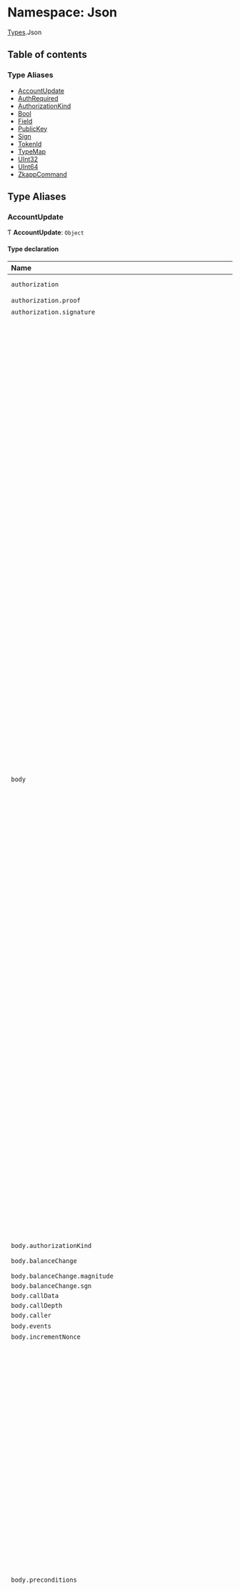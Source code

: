 # Namespace: Json

[Types](Types.md).Json

## Table of contents

### Type Aliases

- [AccountUpdate](Types.Json.md#accountupdate)
- [AuthRequired](Types.Json.md#authrequired)
- [AuthorizationKind](Types.Json.md#authorizationkind)
- [Bool](Types.Json.md#bool)
- [Field](Types.Json.md#field)
- [PublicKey](Types.Json.md#publickey)
- [Sign](Types.Json.md#sign)
- [TokenId](Types.Json.md#tokenid)
- [TypeMap](Types.Json.md#typemap)
- [UInt32](Types.Json.md#uint32)
- [UInt64](Types.Json.md#uint64)
- [ZkappCommand](Types.Json.md#zkappcommand)

## Type Aliases

### AccountUpdate

Ƭ **AccountUpdate**: `Object`

#### Type declaration

| Name | Type |
| :------ | :------ |
| `authorization` | { `proof`: `string` \| ``null`` ; `signature`: `string` \| ``null``  } |
| `authorization.proof` | `string` \| ``null`` |
| `authorization.signature` | `string` \| ``null`` |
| `body` | { `authorizationKind`: [`AuthorizationKind`](Types.Json.md#authorizationkind) ; `balanceChange`: { `magnitude`: [`UInt64`](Types.Json.md#uint64) ; `sgn`: [`Sign`](Types.Json.md#sign)  } ; `callData`: [`Field`](Types.Json.md#field) ; `callDepth`: `number` ; `caller`: [`TokenId`](Types.Json.md#tokenid) ; `events`: [`Field`](Types.Json.md#field)[][] ; `incrementNonce`: [`Bool`](Types.Json.md#bool) ; `preconditions`: { `account`: { `balance`: { `lower`: [`UInt64`](Types.Json.md#uint64) ; `upper`: [`UInt64`](Types.Json.md#uint64)  } \| ``null`` ; `delegate`: [`PublicKey`](Types.Json.md#publickey) \| ``null`` ; `isNew`: [`Bool`](Types.Json.md#bool) \| ``null`` ; `nonce`: { `lower`: [`UInt32`](Types.Json.md#uint32) ; `upper`: [`UInt32`](Types.Json.md#uint32)  } \| ``null`` ; `provedState`: [`Bool`](Types.Json.md#bool) \| ``null`` ; `receiptChainHash`: [`Field`](Types.Json.md#field) \| ``null`` ; `sequenceState`: [`Field`](Types.Json.md#field) \| ``null`` ; `state`: ([`Field`](Types.Json.md#field) \| ``null``)[]  } ; `network`: { `blockchainLength`: { `lower`: [`UInt32`](Types.Json.md#uint32) ; `upper`: [`UInt32`](Types.Json.md#uint32)  } \| ``null`` ; `globalSlotSinceGenesis`: { `lower`: [`UInt32`](Types.Json.md#uint32) ; `upper`: [`UInt32`](Types.Json.md#uint32)  } \| ``null`` ; `globalSlotSinceHardFork`: { `lower`: [`UInt32`](Types.Json.md#uint32) ; `upper`: [`UInt32`](Types.Json.md#uint32)  } \| ``null`` ; `minWindowDensity`: { `lower`: [`UInt32`](Types.Json.md#uint32) ; `upper`: [`UInt32`](Types.Json.md#uint32)  } \| ``null`` ; `nextEpochData`: { `epochLength`: { `lower`: [`UInt32`](Types.Json.md#uint32) ; `upper`: [`UInt32`](Types.Json.md#uint32)  } \| ``null`` ; `ledger`: { `hash`: [`Field`](Types.Json.md#field) \| ``null`` ; `totalCurrency`: { `lower`: [`UInt64`](Types.Json.md#uint64) ; `upper`: [`UInt64`](Types.Json.md#uint64)  } \| ``null``  } ; `lockCheckpoint`: [`Field`](Types.Json.md#field) \| ``null`` ; `seed`: [`Field`](Types.Json.md#field) \| ``null`` ; `startCheckpoint`: [`Field`](Types.Json.md#field) \| ``null``  } ; `snarkedLedgerHash`: [`Field`](Types.Json.md#field) \| ``null`` ; `stakingEpochData`: { `epochLength`: { `lower`: [`UInt32`](Types.Json.md#uint32) ; `upper`: [`UInt32`](Types.Json.md#uint32)  } \| ``null`` ; `ledger`: { `hash`: [`Field`](Types.Json.md#field) \| ``null`` ; `totalCurrency`: { `lower`: [`UInt64`](Types.Json.md#uint64) ; `upper`: [`UInt64`](Types.Json.md#uint64)  } \| ``null``  } ; `lockCheckpoint`: [`Field`](Types.Json.md#field) \| ``null`` ; `seed`: [`Field`](Types.Json.md#field) \| ``null`` ; `startCheckpoint`: [`Field`](Types.Json.md#field) \| ``null``  } ; `timestamp`: { `lower`: [`UInt64`](Types.Json.md#uint64) ; `upper`: [`UInt64`](Types.Json.md#uint64)  } \| ``null`` ; `totalCurrency`: { `lower`: [`UInt64`](Types.Json.md#uint64) ; `upper`: [`UInt64`](Types.Json.md#uint64)  } \| ``null``  }  } ; `publicKey`: [`PublicKey`](Types.Json.md#publickey) ; `sequenceEvents`: [`Field`](Types.Json.md#field)[][] ; `tokenId`: [`TokenId`](Types.Json.md#tokenid) ; `update`: { `appState`: ([`Field`](Types.Json.md#field) \| ``null``)[] ; `delegate`: [`PublicKey`](Types.Json.md#publickey) \| ``null`` ; `permissions`: { `editSequenceState`: [`AuthRequired`](Types.Json.md#authrequired) ; `editState`: [`AuthRequired`](Types.Json.md#authrequired) ; `incrementNonce`: [`AuthRequired`](Types.Json.md#authrequired) ; `receive`: [`AuthRequired`](Types.Json.md#authrequired) ; `send`: [`AuthRequired`](Types.Json.md#authrequired) ; `setDelegate`: [`AuthRequired`](Types.Json.md#authrequired) ; `setPermissions`: [`AuthRequired`](Types.Json.md#authrequired) ; `setTokenSymbol`: [`AuthRequired`](Types.Json.md#authrequired) ; `setVerificationKey`: [`AuthRequired`](Types.Json.md#authrequired) ; `setVotingFor`: [`AuthRequired`](Types.Json.md#authrequired) ; `setZkappUri`: [`AuthRequired`](Types.Json.md#authrequired)  } \| ``null`` ; `timing`: { `cliffAmount`: [`UInt64`](Types.Json.md#uint64) ; `cliffTime`: [`UInt32`](Types.Json.md#uint32) ; `initialMinimumBalance`: [`UInt64`](Types.Json.md#uint64) ; `vestingIncrement`: [`UInt64`](Types.Json.md#uint64) ; `vestingPeriod`: [`UInt32`](Types.Json.md#uint32)  } \| ``null`` ; `tokenSymbol`: `string` \| ``null`` ; `verificationKey`: { `data`: `string` ; `hash`: [`Field`](Types.Json.md#field)  } \| ``null`` ; `votingFor`: [`Field`](Types.Json.md#field) \| ``null`` ; `zkappUri`: `string` \| ``null``  } ; `useFullCommitment`: [`Bool`](Types.Json.md#bool)  } |
| `body.authorizationKind` | [`AuthorizationKind`](Types.Json.md#authorizationkind) |
| `body.balanceChange` | { `magnitude`: [`UInt64`](Types.Json.md#uint64) ; `sgn`: [`Sign`](Types.Json.md#sign)  } |
| `body.balanceChange.magnitude` | [`UInt64`](Types.Json.md#uint64) |
| `body.balanceChange.sgn` | [`Sign`](Types.Json.md#sign) |
| `body.callData` | [`Field`](Types.Json.md#field) |
| `body.callDepth` | `number` |
| `body.caller` | [`TokenId`](Types.Json.md#tokenid) |
| `body.events` | [`Field`](Types.Json.md#field)[][] |
| `body.incrementNonce` | [`Bool`](Types.Json.md#bool) |
| `body.preconditions` | { `account`: { `balance`: { `lower`: [`UInt64`](Types.Json.md#uint64) ; `upper`: [`UInt64`](Types.Json.md#uint64)  } \| ``null`` ; `delegate`: [`PublicKey`](Types.Json.md#publickey) \| ``null`` ; `isNew`: [`Bool`](Types.Json.md#bool) \| ``null`` ; `nonce`: { `lower`: [`UInt32`](Types.Json.md#uint32) ; `upper`: [`UInt32`](Types.Json.md#uint32)  } \| ``null`` ; `provedState`: [`Bool`](Types.Json.md#bool) \| ``null`` ; `receiptChainHash`: [`Field`](Types.Json.md#field) \| ``null`` ; `sequenceState`: [`Field`](Types.Json.md#field) \| ``null`` ; `state`: ([`Field`](Types.Json.md#field) \| ``null``)[]  } ; `network`: { `blockchainLength`: { `lower`: [`UInt32`](Types.Json.md#uint32) ; `upper`: [`UInt32`](Types.Json.md#uint32)  } \| ``null`` ; `globalSlotSinceGenesis`: { `lower`: [`UInt32`](Types.Json.md#uint32) ; `upper`: [`UInt32`](Types.Json.md#uint32)  } \| ``null`` ; `globalSlotSinceHardFork`: { `lower`: [`UInt32`](Types.Json.md#uint32) ; `upper`: [`UInt32`](Types.Json.md#uint32)  } \| ``null`` ; `minWindowDensity`: { `lower`: [`UInt32`](Types.Json.md#uint32) ; `upper`: [`UInt32`](Types.Json.md#uint32)  } \| ``null`` ; `nextEpochData`: { `epochLength`: { `lower`: [`UInt32`](Types.Json.md#uint32) ; `upper`: [`UInt32`](Types.Json.md#uint32)  } \| ``null`` ; `ledger`: { `hash`: [`Field`](Types.Json.md#field) \| ``null`` ; `totalCurrency`: { `lower`: [`UInt64`](Types.Json.md#uint64) ; `upper`: [`UInt64`](Types.Json.md#uint64)  } \| ``null``  } ; `lockCheckpoint`: [`Field`](Types.Json.md#field) \| ``null`` ; `seed`: [`Field`](Types.Json.md#field) \| ``null`` ; `startCheckpoint`: [`Field`](Types.Json.md#field) \| ``null``  } ; `snarkedLedgerHash`: [`Field`](Types.Json.md#field) \| ``null`` ; `stakingEpochData`: { `epochLength`: { `lower`: [`UInt32`](Types.Json.md#uint32) ; `upper`: [`UInt32`](Types.Json.md#uint32)  } \| ``null`` ; `ledger`: { `hash`: [`Field`](Types.Json.md#field) \| ``null`` ; `totalCurrency`: { `lower`: [`UInt64`](Types.Json.md#uint64) ; `upper`: [`UInt64`](Types.Json.md#uint64)  } \| ``null``  } ; `lockCheckpoint`: [`Field`](Types.Json.md#field) \| ``null`` ; `seed`: [`Field`](Types.Json.md#field) \| ``null`` ; `startCheckpoint`: [`Field`](Types.Json.md#field) \| ``null``  } ; `timestamp`: { `lower`: [`UInt64`](Types.Json.md#uint64) ; `upper`: [`UInt64`](Types.Json.md#uint64)  } \| ``null`` ; `totalCurrency`: { `lower`: [`UInt64`](Types.Json.md#uint64) ; `upper`: [`UInt64`](Types.Json.md#uint64)  } \| ``null``  }  } |
| `body.preconditions.account` | { `balance`: { `lower`: [`UInt64`](Types.Json.md#uint64) ; `upper`: [`UInt64`](Types.Json.md#uint64)  } \| ``null`` ; `delegate`: [`PublicKey`](Types.Json.md#publickey) \| ``null`` ; `isNew`: [`Bool`](Types.Json.md#bool) \| ``null`` ; `nonce`: { `lower`: [`UInt32`](Types.Json.md#uint32) ; `upper`: [`UInt32`](Types.Json.md#uint32)  } \| ``null`` ; `provedState`: [`Bool`](Types.Json.md#bool) \| ``null`` ; `receiptChainHash`: [`Field`](Types.Json.md#field) \| ``null`` ; `sequenceState`: [`Field`](Types.Json.md#field) \| ``null`` ; `state`: ([`Field`](Types.Json.md#field) \| ``null``)[]  } |
| `body.preconditions.account.balance` | { `lower`: [`UInt64`](Types.Json.md#uint64) ; `upper`: [`UInt64`](Types.Json.md#uint64)  } \| ``null`` |
| `body.preconditions.account.delegate` | [`PublicKey`](Types.Json.md#publickey) \| ``null`` |
| `body.preconditions.account.isNew` | [`Bool`](Types.Json.md#bool) \| ``null`` |
| `body.preconditions.account.nonce` | { `lower`: [`UInt32`](Types.Json.md#uint32) ; `upper`: [`UInt32`](Types.Json.md#uint32)  } \| ``null`` |
| `body.preconditions.account.provedState` | [`Bool`](Types.Json.md#bool) \| ``null`` |
| `body.preconditions.account.receiptChainHash` | [`Field`](Types.Json.md#field) \| ``null`` |
| `body.preconditions.account.sequenceState` | [`Field`](Types.Json.md#field) \| ``null`` |
| `body.preconditions.account.state` | ([`Field`](Types.Json.md#field) \| ``null``)[] |
| `body.preconditions.network` | { `blockchainLength`: { `lower`: [`UInt32`](Types.Json.md#uint32) ; `upper`: [`UInt32`](Types.Json.md#uint32)  } \| ``null`` ; `globalSlotSinceGenesis`: { `lower`: [`UInt32`](Types.Json.md#uint32) ; `upper`: [`UInt32`](Types.Json.md#uint32)  } \| ``null`` ; `globalSlotSinceHardFork`: { `lower`: [`UInt32`](Types.Json.md#uint32) ; `upper`: [`UInt32`](Types.Json.md#uint32)  } \| ``null`` ; `minWindowDensity`: { `lower`: [`UInt32`](Types.Json.md#uint32) ; `upper`: [`UInt32`](Types.Json.md#uint32)  } \| ``null`` ; `nextEpochData`: { `epochLength`: { `lower`: [`UInt32`](Types.Json.md#uint32) ; `upper`: [`UInt32`](Types.Json.md#uint32)  } \| ``null`` ; `ledger`: { `hash`: [`Field`](Types.Json.md#field) \| ``null`` ; `totalCurrency`: { `lower`: [`UInt64`](Types.Json.md#uint64) ; `upper`: [`UInt64`](Types.Json.md#uint64)  } \| ``null``  } ; `lockCheckpoint`: [`Field`](Types.Json.md#field) \| ``null`` ; `seed`: [`Field`](Types.Json.md#field) \| ``null`` ; `startCheckpoint`: [`Field`](Types.Json.md#field) \| ``null``  } ; `snarkedLedgerHash`: [`Field`](Types.Json.md#field) \| ``null`` ; `stakingEpochData`: { `epochLength`: { `lower`: [`UInt32`](Types.Json.md#uint32) ; `upper`: [`UInt32`](Types.Json.md#uint32)  } \| ``null`` ; `ledger`: { `hash`: [`Field`](Types.Json.md#field) \| ``null`` ; `totalCurrency`: { `lower`: [`UInt64`](Types.Json.md#uint64) ; `upper`: [`UInt64`](Types.Json.md#uint64)  } \| ``null``  } ; `lockCheckpoint`: [`Field`](Types.Json.md#field) \| ``null`` ; `seed`: [`Field`](Types.Json.md#field) \| ``null`` ; `startCheckpoint`: [`Field`](Types.Json.md#field) \| ``null``  } ; `timestamp`: { `lower`: [`UInt64`](Types.Json.md#uint64) ; `upper`: [`UInt64`](Types.Json.md#uint64)  } \| ``null`` ; `totalCurrency`: { `lower`: [`UInt64`](Types.Json.md#uint64) ; `upper`: [`UInt64`](Types.Json.md#uint64)  } \| ``null``  } |
| `body.preconditions.network.blockchainLength` | { `lower`: [`UInt32`](Types.Json.md#uint32) ; `upper`: [`UInt32`](Types.Json.md#uint32)  } \| ``null`` |
| `body.preconditions.network.globalSlotSinceGenesis` | { `lower`: [`UInt32`](Types.Json.md#uint32) ; `upper`: [`UInt32`](Types.Json.md#uint32)  } \| ``null`` |
| `body.preconditions.network.globalSlotSinceHardFork` | { `lower`: [`UInt32`](Types.Json.md#uint32) ; `upper`: [`UInt32`](Types.Json.md#uint32)  } \| ``null`` |
| `body.preconditions.network.minWindowDensity` | { `lower`: [`UInt32`](Types.Json.md#uint32) ; `upper`: [`UInt32`](Types.Json.md#uint32)  } \| ``null`` |
| `body.preconditions.network.nextEpochData` | { `epochLength`: { `lower`: [`UInt32`](Types.Json.md#uint32) ; `upper`: [`UInt32`](Types.Json.md#uint32)  } \| ``null`` ; `ledger`: { `hash`: [`Field`](Types.Json.md#field) \| ``null`` ; `totalCurrency`: { `lower`: [`UInt64`](Types.Json.md#uint64) ; `upper`: [`UInt64`](Types.Json.md#uint64)  } \| ``null``  } ; `lockCheckpoint`: [`Field`](Types.Json.md#field) \| ``null`` ; `seed`: [`Field`](Types.Json.md#field) \| ``null`` ; `startCheckpoint`: [`Field`](Types.Json.md#field) \| ``null``  } |
| `body.preconditions.network.nextEpochData.epochLength` | { `lower`: [`UInt32`](Types.Json.md#uint32) ; `upper`: [`UInt32`](Types.Json.md#uint32)  } \| ``null`` |
| `body.preconditions.network.nextEpochData.ledger` | { `hash`: [`Field`](Types.Json.md#field) \| ``null`` ; `totalCurrency`: { `lower`: [`UInt64`](Types.Json.md#uint64) ; `upper`: [`UInt64`](Types.Json.md#uint64)  } \| ``null``  } |
| `body.preconditions.network.nextEpochData.ledger.hash` | [`Field`](Types.Json.md#field) \| ``null`` |
| `body.preconditions.network.nextEpochData.ledger.totalCurrency` | { `lower`: [`UInt64`](Types.Json.md#uint64) ; `upper`: [`UInt64`](Types.Json.md#uint64)  } \| ``null`` |
| `body.preconditions.network.nextEpochData.lockCheckpoint` | [`Field`](Types.Json.md#field) \| ``null`` |
| `body.preconditions.network.nextEpochData.seed` | [`Field`](Types.Json.md#field) \| ``null`` |
| `body.preconditions.network.nextEpochData.startCheckpoint` | [`Field`](Types.Json.md#field) \| ``null`` |
| `body.preconditions.network.snarkedLedgerHash` | [`Field`](Types.Json.md#field) \| ``null`` |
| `body.preconditions.network.stakingEpochData` | { `epochLength`: { `lower`: [`UInt32`](Types.Json.md#uint32) ; `upper`: [`UInt32`](Types.Json.md#uint32)  } \| ``null`` ; `ledger`: { `hash`: [`Field`](Types.Json.md#field) \| ``null`` ; `totalCurrency`: { `lower`: [`UInt64`](Types.Json.md#uint64) ; `upper`: [`UInt64`](Types.Json.md#uint64)  } \| ``null``  } ; `lockCheckpoint`: [`Field`](Types.Json.md#field) \| ``null`` ; `seed`: [`Field`](Types.Json.md#field) \| ``null`` ; `startCheckpoint`: [`Field`](Types.Json.md#field) \| ``null``  } |
| `body.preconditions.network.stakingEpochData.epochLength` | { `lower`: [`UInt32`](Types.Json.md#uint32) ; `upper`: [`UInt32`](Types.Json.md#uint32)  } \| ``null`` |
| `body.preconditions.network.stakingEpochData.ledger` | { `hash`: [`Field`](Types.Json.md#field) \| ``null`` ; `totalCurrency`: { `lower`: [`UInt64`](Types.Json.md#uint64) ; `upper`: [`UInt64`](Types.Json.md#uint64)  } \| ``null``  } |
| `body.preconditions.network.stakingEpochData.ledger.hash` | [`Field`](Types.Json.md#field) \| ``null`` |
| `body.preconditions.network.stakingEpochData.ledger.totalCurrency` | { `lower`: [`UInt64`](Types.Json.md#uint64) ; `upper`: [`UInt64`](Types.Json.md#uint64)  } \| ``null`` |
| `body.preconditions.network.stakingEpochData.lockCheckpoint` | [`Field`](Types.Json.md#field) \| ``null`` |
| `body.preconditions.network.stakingEpochData.seed` | [`Field`](Types.Json.md#field) \| ``null`` |
| `body.preconditions.network.stakingEpochData.startCheckpoint` | [`Field`](Types.Json.md#field) \| ``null`` |
| `body.preconditions.network.timestamp` | { `lower`: [`UInt64`](Types.Json.md#uint64) ; `upper`: [`UInt64`](Types.Json.md#uint64)  } \| ``null`` |
| `body.preconditions.network.totalCurrency` | { `lower`: [`UInt64`](Types.Json.md#uint64) ; `upper`: [`UInt64`](Types.Json.md#uint64)  } \| ``null`` |
| `body.publicKey` | [`PublicKey`](Types.Json.md#publickey) |
| `body.sequenceEvents` | [`Field`](Types.Json.md#field)[][] |
| `body.tokenId` | [`TokenId`](Types.Json.md#tokenid) |
| `body.update` | { `appState`: ([`Field`](Types.Json.md#field) \| ``null``)[] ; `delegate`: [`PublicKey`](Types.Json.md#publickey) \| ``null`` ; `permissions`: { `editSequenceState`: [`AuthRequired`](Types.Json.md#authrequired) ; `editState`: [`AuthRequired`](Types.Json.md#authrequired) ; `incrementNonce`: [`AuthRequired`](Types.Json.md#authrequired) ; `receive`: [`AuthRequired`](Types.Json.md#authrequired) ; `send`: [`AuthRequired`](Types.Json.md#authrequired) ; `setDelegate`: [`AuthRequired`](Types.Json.md#authrequired) ; `setPermissions`: [`AuthRequired`](Types.Json.md#authrequired) ; `setTokenSymbol`: [`AuthRequired`](Types.Json.md#authrequired) ; `setVerificationKey`: [`AuthRequired`](Types.Json.md#authrequired) ; `setVotingFor`: [`AuthRequired`](Types.Json.md#authrequired) ; `setZkappUri`: [`AuthRequired`](Types.Json.md#authrequired)  } \| ``null`` ; `timing`: { `cliffAmount`: [`UInt64`](Types.Json.md#uint64) ; `cliffTime`: [`UInt32`](Types.Json.md#uint32) ; `initialMinimumBalance`: [`UInt64`](Types.Json.md#uint64) ; `vestingIncrement`: [`UInt64`](Types.Json.md#uint64) ; `vestingPeriod`: [`UInt32`](Types.Json.md#uint32)  } \| ``null`` ; `tokenSymbol`: `string` \| ``null`` ; `verificationKey`: { `data`: `string` ; `hash`: [`Field`](Types.Json.md#field)  } \| ``null`` ; `votingFor`: [`Field`](Types.Json.md#field) \| ``null`` ; `zkappUri`: `string` \| ``null``  } |
| `body.update.appState` | ([`Field`](Types.Json.md#field) \| ``null``)[] |
| `body.update.delegate` | [`PublicKey`](Types.Json.md#publickey) \| ``null`` |
| `body.update.permissions` | { `editSequenceState`: [`AuthRequired`](Types.Json.md#authrequired) ; `editState`: [`AuthRequired`](Types.Json.md#authrequired) ; `incrementNonce`: [`AuthRequired`](Types.Json.md#authrequired) ; `receive`: [`AuthRequired`](Types.Json.md#authrequired) ; `send`: [`AuthRequired`](Types.Json.md#authrequired) ; `setDelegate`: [`AuthRequired`](Types.Json.md#authrequired) ; `setPermissions`: [`AuthRequired`](Types.Json.md#authrequired) ; `setTokenSymbol`: [`AuthRequired`](Types.Json.md#authrequired) ; `setVerificationKey`: [`AuthRequired`](Types.Json.md#authrequired) ; `setVotingFor`: [`AuthRequired`](Types.Json.md#authrequired) ; `setZkappUri`: [`AuthRequired`](Types.Json.md#authrequired)  } \| ``null`` |
| `body.update.timing` | { `cliffAmount`: [`UInt64`](Types.Json.md#uint64) ; `cliffTime`: [`UInt32`](Types.Json.md#uint32) ; `initialMinimumBalance`: [`UInt64`](Types.Json.md#uint64) ; `vestingIncrement`: [`UInt64`](Types.Json.md#uint64) ; `vestingPeriod`: [`UInt32`](Types.Json.md#uint32)  } \| ``null`` |
| `body.update.tokenSymbol` | `string` \| ``null`` |
| `body.update.verificationKey` | { `data`: `string` ; `hash`: [`Field`](Types.Json.md#field)  } \| ``null`` |
| `body.update.votingFor` | [`Field`](Types.Json.md#field) \| ``null`` |
| `body.update.zkappUri` | `string` \| ``null`` |
| `body.useFullCommitment` | [`Bool`](Types.Json.md#bool) |

#### Defined in

[provable/gen/transaction-json.ts:174](https://github.com/o1-labs/snarkyjs/blob/4b46575/src/provable/gen/transaction-json.ts#L174)

___

### AuthRequired

Ƭ **AuthRequired**: ``"Signature"`` \| ``"Proof"`` \| ``"Either"`` \| ``"None"`` \| ``"Impossible"``

#### Defined in

[provable/transaction-leaves-json.ts:19](https://github.com/o1-labs/snarkyjs/blob/4b46575/src/provable/transaction-leaves-json.ts#L19)

___

### AuthorizationKind

Ƭ **AuthorizationKind**: ``"Signature"`` \| ``"Proof"`` \| ``"None_given"``

#### Defined in

[provable/transaction-leaves-json.ts:20](https://github.com/o1-labs/snarkyjs/blob/4b46575/src/provable/transaction-leaves-json.ts#L20)

___

### Bool

Ƭ **Bool**: `boolean`

#### Defined in

[provable/transaction-leaves-json.ts:14](https://github.com/o1-labs/snarkyjs/blob/4b46575/src/provable/transaction-leaves-json.ts#L14)

___

### Field

Ƭ **Field**: `string`

#### Defined in

[provable/transaction-leaves-json.ts:13](https://github.com/o1-labs/snarkyjs/blob/4b46575/src/provable/transaction-leaves-json.ts#L13)

___

### PublicKey

Ƭ **PublicKey**: `string`

#### Defined in

[provable/transaction-leaves-json.ts:17](https://github.com/o1-labs/snarkyjs/blob/4b46575/src/provable/transaction-leaves-json.ts#L17)

___

### Sign

Ƭ **Sign**: ``"Positive"`` \| ``"Negative"``

#### Defined in

[provable/transaction-leaves-json.ts:18](https://github.com/o1-labs/snarkyjs/blob/4b46575/src/provable/transaction-leaves-json.ts#L18)

___

### TokenId

Ƭ **TokenId**: [`Field`](Types.Json.md#field)

#### Defined in

[provable/transaction-leaves-json.ts:21](https://github.com/o1-labs/snarkyjs/blob/4b46575/src/provable/transaction-leaves-json.ts#L21)

___

### TypeMap

Ƭ **TypeMap**: `Object`

#### Type declaration

| Name | Type |
| :------ | :------ |
| `AuthRequired` | [`AuthRequired`](Types.Json.md#authrequired) |
| `AuthorizationKind` | [`AuthorizationKind`](Types.Json.md#authorizationkind) |
| `Bool` | [`Bool`](Types.Json.md#bool) |
| `Field` | [`Field`](Types.Json.md#field) |
| `PublicKey` | [`PublicKey`](Types.Json.md#publickey) |
| `Sign` | [`Sign`](Types.Json.md#sign) |
| `TokenId` | [`TokenId`](Types.Json.md#tokenid) |
| `UInt32` | [`UInt32`](Types.Json.md#uint32) |
| `UInt64` | [`UInt64`](Types.Json.md#uint64) |

#### Defined in

[provable/gen/transaction-json.ts:19](https://github.com/o1-labs/snarkyjs/blob/4b46575/src/provable/gen/transaction-json.ts#L19)

___

### UInt32

Ƭ **UInt32**: `string`

#### Defined in

[provable/transaction-leaves-json.ts:16](https://github.com/o1-labs/snarkyjs/blob/4b46575/src/provable/transaction-leaves-json.ts#L16)

___

### UInt64

Ƭ **UInt64**: `string`

#### Defined in

[provable/transaction-leaves-json.ts:15](https://github.com/o1-labs/snarkyjs/blob/4b46575/src/provable/transaction-leaves-json.ts#L15)

___

### ZkappCommand

Ƭ **ZkappCommand**: `Object`

#### Type declaration

| Name | Type |
| :------ | :------ |
| `accountUpdates` | { `authorization`: { `proof`: `string` \| ``null`` ; `signature`: `string` \| ``null``  } ; `body`: { `authorizationKind`: [`AuthorizationKind`](Types.Json.md#authorizationkind) ; `balanceChange`: { `magnitude`: [`UInt64`](Types.Json.md#uint64) ; `sgn`: [`Sign`](Types.Json.md#sign)  } ; `callData`: [`Field`](Types.Json.md#field) ; `callDepth`: `number` ; `caller`: [`TokenId`](Types.Json.md#tokenid) ; `events`: [`Field`](Types.Json.md#field)[][] ; `incrementNonce`: [`Bool`](Types.Json.md#bool) ; `preconditions`: { `account`: { `balance`: { `lower`: [`UInt64`](Types.Json.md#uint64) ; `upper`: [`UInt64`](Types.Json.md#uint64)  } \| ``null`` ; `delegate`: [`PublicKey`](Types.Json.md#publickey) \| ``null`` ; `isNew`: [`Bool`](Types.Json.md#bool) \| ``null`` ; `nonce`: { `lower`: [`UInt32`](Types.Json.md#uint32) ; `upper`: [`UInt32`](Types.Json.md#uint32)  } \| ``null`` ; `provedState`: [`Bool`](Types.Json.md#bool) \| ``null`` ; `receiptChainHash`: [`Field`](Types.Json.md#field) \| ``null`` ; `sequenceState`: [`Field`](Types.Json.md#field) \| ``null`` ; `state`: ([`Field`](Types.Json.md#field) \| ``null``)[]  } ; `network`: { `blockchainLength`: { `lower`: [`UInt32`](Types.Json.md#uint32) ; `upper`: [`UInt32`](Types.Json.md#uint32)  } \| ``null`` ; `globalSlotSinceGenesis`: { `lower`: [`UInt32`](Types.Json.md#uint32) ; `upper`: [`UInt32`](Types.Json.md#uint32)  } \| ``null`` ; `globalSlotSinceHardFork`: { `lower`: [`UInt32`](Types.Json.md#uint32) ; `upper`: [`UInt32`](Types.Json.md#uint32)  } \| ``null`` ; `minWindowDensity`: { `lower`: [`UInt32`](Types.Json.md#uint32) ; `upper`: [`UInt32`](Types.Json.md#uint32)  } \| ``null`` ; `nextEpochData`: { `epochLength`: { `lower`: [`UInt32`](Types.Json.md#uint32) ; `upper`: [`UInt32`](Types.Json.md#uint32)  } \| ``null`` ; `ledger`: { `hash`: [`Field`](Types.Json.md#field) \| ``null`` ; `totalCurrency`: { `lower`: [`UInt64`](Types.Json.md#uint64) ; `upper`: [`UInt64`](Types.Json.md#uint64)  } \| ``null``  } ; `lockCheckpoint`: [`Field`](Types.Json.md#field) \| ``null`` ; `seed`: [`Field`](Types.Json.md#field) \| ``null`` ; `startCheckpoint`: [`Field`](Types.Json.md#field) \| ``null``  } ; `snarkedLedgerHash`: [`Field`](Types.Json.md#field) \| ``null`` ; `stakingEpochData`: { `epochLength`: { `lower`: [`UInt32`](Types.Json.md#uint32) ; `upper`: [`UInt32`](Types.Json.md#uint32)  } \| ``null`` ; `ledger`: { `hash`: [`Field`](Types.Json.md#field) \| ``null`` ; `totalCurrency`: { `lower`: [`UInt64`](Types.Json.md#uint64) ; `upper`: [`UInt64`](Types.Json.md#uint64)  } \| ``null``  } ; `lockCheckpoint`: [`Field`](Types.Json.md#field) \| ``null`` ; `seed`: [`Field`](Types.Json.md#field) \| ``null`` ; `startCheckpoint`: [`Field`](Types.Json.md#field) \| ``null``  } ; `timestamp`: { `lower`: [`UInt64`](Types.Json.md#uint64) ; `upper`: [`UInt64`](Types.Json.md#uint64)  } \| ``null`` ; `totalCurrency`: { `lower`: [`UInt64`](Types.Json.md#uint64) ; `upper`: [`UInt64`](Types.Json.md#uint64)  } \| ``null``  }  } ; `publicKey`: [`PublicKey`](Types.Json.md#publickey) ; `sequenceEvents`: [`Field`](Types.Json.md#field)[][] ; `tokenId`: [`TokenId`](Types.Json.md#tokenid) ; `update`: { `appState`: ([`Field`](Types.Json.md#field) \| ``null``)[] ; `delegate`: [`PublicKey`](Types.Json.md#publickey) \| ``null`` ; `permissions`: { `editSequenceState`: [`AuthRequired`](Types.Json.md#authrequired) ; `editState`: [`AuthRequired`](Types.Json.md#authrequired) ; `incrementNonce`: [`AuthRequired`](Types.Json.md#authrequired) ; `receive`: [`AuthRequired`](Types.Json.md#authrequired) ; `send`: [`AuthRequired`](Types.Json.md#authrequired) ; `setDelegate`: [`AuthRequired`](Types.Json.md#authrequired) ; `setPermissions`: [`AuthRequired`](Types.Json.md#authrequired) ; `setTokenSymbol`: [`AuthRequired`](Types.Json.md#authrequired) ; `setVerificationKey`: [`AuthRequired`](Types.Json.md#authrequired) ; `setVotingFor`: [`AuthRequired`](Types.Json.md#authrequired) ; `setZkappUri`: [`AuthRequired`](Types.Json.md#authrequired)  } \| ``null`` ; `timing`: { `cliffAmount`: [`UInt64`](Types.Json.md#uint64) ; `cliffTime`: [`UInt32`](Types.Json.md#uint32) ; `initialMinimumBalance`: [`UInt64`](Types.Json.md#uint64) ; `vestingIncrement`: [`UInt64`](Types.Json.md#uint64) ; `vestingPeriod`: [`UInt32`](Types.Json.md#uint32)  } \| ``null`` ; `tokenSymbol`: `string` \| ``null`` ; `verificationKey`: { `data`: `string` ; `hash`: [`Field`](Types.Json.md#field)  } \| ``null`` ; `votingFor`: [`Field`](Types.Json.md#field) \| ``null`` ; `zkappUri`: `string` \| ``null``  } ; `useFullCommitment`: [`Bool`](Types.Json.md#bool)  }  }[] |
| `feePayer` | { `authorization`: `string` ; `body`: { `fee`: [`UInt64`](Types.Json.md#uint64) ; `nonce`: [`UInt32`](Types.Json.md#uint32) ; `publicKey`: [`PublicKey`](Types.Json.md#publickey) ; `validUntil`: [`UInt32`](Types.Json.md#uint32) \| ``null``  }  } |
| `feePayer.authorization` | `string` |
| `feePayer.body` | { `fee`: [`UInt64`](Types.Json.md#uint64) ; `nonce`: [`UInt32`](Types.Json.md#uint32) ; `publicKey`: [`PublicKey`](Types.Json.md#publickey) ; `validUntil`: [`UInt32`](Types.Json.md#uint32) \| ``null``  } |
| `feePayer.body.fee` | [`UInt64`](Types.Json.md#uint64) |
| `feePayer.body.nonce` | [`UInt32`](Types.Json.md#uint32) |
| `feePayer.body.publicKey` | [`PublicKey`](Types.Json.md#publickey) |
| `feePayer.body.validUntil` | [`UInt32`](Types.Json.md#uint32) \| ``null`` |
| `memo` | `string` |

#### Defined in

[provable/gen/transaction-json.ts:31](https://github.com/o1-labs/snarkyjs/blob/4b46575/src/provable/gen/transaction-json.ts#L31)
